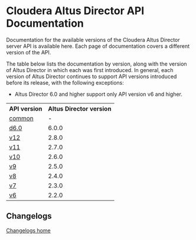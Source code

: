 # Cloudera Altus Director API Documentation

Documentation for the available versions of the Cloudera Altus Director server API is available here. Each page of documentation covers a different version of the API.

The table below lists the documentation by version, along with the version of Altus Director in which each was first introduced. In general, each version of Altus Director continues to support API versions introduced before its release, with the following exceptions:

* Altus Director 6.0 and higher support only API version v6 and higher.

<table>
  <tr>
    <th>API version</th><th>Altus Director version</th>
  </tr>
  <tr>
    <td><a href="common/index.html">common</a></td>
    <td>-</td>
  </tr>
  <tr>
    <td><a href="d6.0/index.html">d6.0</a></td>
    <td>6.0.0</td>
  </tr>
  <tr>
    <td><a href="v12/index.html">v12</a></td>
    <td>2.8.0</td>
  </tr>
  <tr>
    <td><a href="v11/index.html">v11</a></td>
    <td>2.7.0</td>
  </tr>
  <tr>
    <td><a href="v10/index.html">v10</a></td>
    <td>2.6.0</td>
  </tr>
  <tr>
    <td><a href="v9/index.html">v9</a></td>
    <td>2.5.0</td>
  </tr>
  <tr>
    <td><a href="v8/index.html">v8</a></td>
    <td>2.4.0</td>
  </tr>
  <tr>
    <td><a href="v7/index.html">v7</a></td>
    <td>2.3.0</td>
  </tr>
  <tr>
    <td><a href="v6/index.html">v6</a></td>
    <td>2.2.0</td>
  </tr>
</table>

## Changelogs

[Changelogs home](changelogs/)
